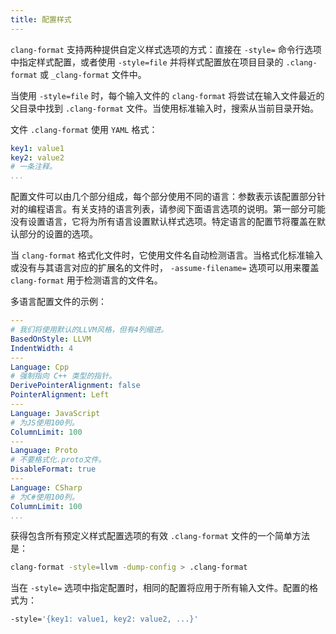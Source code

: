 ```yaml
---
title: 配置样式
---
```


`clang-format` 支持两种提供自定义样式选项的方式：直接在 `-style=` 命令行选项中指定样式配置，或者使用 `-style=file` 并将样式配置放在项目目录的 `.clang-format` 或 `_clang-format` 文件中。

当使用 `-style=file` 时，每个输入文件的 `clang-format` 将尝试在输入文件最近的父目录中找到 `.clang-format` 文件。当使用标准输入时，搜索从当前目录开始。

文件 `.clang-format` 使用 `YAML` 格式：

```yaml
key1: value1
key2: value2
# 一条注释。
...
```

配置文件可以由几个部分组成，每个部分使用不同的语言：参数表示该配置部分针对的编程语言。有关支持的语言列表，请参阅下面语言选项的说明。第一部分可能没有设置语言，它将为所有语言设置默认样式选项。特定语言的配置节将覆盖在默认部分的设置的选项。

当 `clang-format` 格式化文件时，它使用文件名自动检测语言。当格式化标准输入或没有与其语言对应的扩展名的文件时， `-assume-filename=` 选项可以用来覆盖 `clang-format` 用于检测语言的文件名。

多语言配置文件的示例：

```yaml
---
# 我们将使用默认的LLVM风格，但有4列缩进。
BasedOnStyle: LLVM
IndentWidth: 4
---
Language: Cpp
# 强制指向 C++ 类型的指针。
DerivePointerAlignment: false
PointerAlignment: Left
---
Language: JavaScript
# 为JS使用100列。
ColumnLimit: 100
---
Language: Proto
# 不要格式化.proto文件。
DisableFormat: true
---
Language: CSharp
# 为C#使用100列。
ColumnLimit: 100
...
```

获得包含所有预定义样式配置选项的有效 `.clang-format` 文件的一个简单方法是：

```bash
clang-format -style=llvm -dump-config > .clang-format
```

当在 `-style=` 选项中指定配置时，相同的配置将应用于所有输入文件。配置的格式为：

```bash
-style='{key1: value1, key2: value2, ...}'
```
